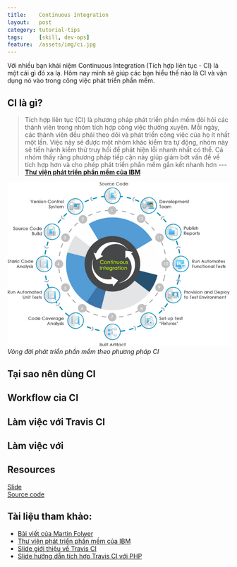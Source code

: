 ```yaml
---
title:    Continuous Integration
layout:   post
category: tutorial-tips
tags:     [skill, dev-ops]
feature:  /assets/img/ci.jpg
---
```


Với nhiều bạn khái niệm Continuous Integration (Tích hợp liên tục - CI) là một cái gì đó xa lạ.
Hôm nay mình sẽ giúp các bạn hiểu thế nào là CI và vận dụng nó vào trong công việc phát triển phần mềm.

<!-- more -->

## CI là gì?

> Tích hợp liên tục (CI) là phương pháp phát triển phần mềm đòi hỏi các thành viên trong nhóm
> tích hợp công việc thường xuyên. Mỗi ngày, các thành viên đều phải theo dõi và phát triển
> công việc của họ ít nhất một lần. Việc này sẽ được một nhóm khác kiểm tra tự động,
> nhóm này sẽ tiến hành kiểm thử truy hồi để phát hiện lỗi nhanh nhất có thể. Cả nhóm thấy rằng
> phương pháp tiếp cận này giúp giảm bớt vấn đề về tích hợp hơn và cho phép phát triển phần mềm gắn kết nhanh hơn
> --- **[Thư viện phát triển phần mềm của IBM][ibm]**

![Continuous Integration](/assets/img/ci.jpg)*Vòng đời phát triển phần mềm theo phương pháp CI*

## Tại sao nên dùng CI

## Workflow cỉa CI

## Làm việc với Travis CI

## Làm việc với

## Resources
<i class="fa fa-file-powerpoint-o"></i> [Slide][slide-03]   
<i class="fa fa-file-code-o"></i> [Source code][source]

## Tài liệu tham khảo:
- [Bài viết của Martin Folwer][martin]
- [Thư viện phát triển phần mềm của IBM][ibm]
- [Slide giới thiệu về Travis CI][slide-01]
- [Slide hướng dẫn tích hợp Travis CI với PHP][slide-02]

[martin]:   http://www.martinfowler.com/articles/continuousIntegration.html
[ibm]:      http://www.ibm.com/developerworks/vn/library/rational/201301/continuous-integration-agile-development/
[slide-01]: https://speakerdeck.com/rkh/travis-ci
[slide-02]: http://www.slideshare.net/mostofreddy/travisci-continuos-integration-in-the-cloud-for-php
[slide-03]: /slides/2016-07-08-continuous-integration.html
[source]:   https://github.com/oanhnn/slim-skeleton
